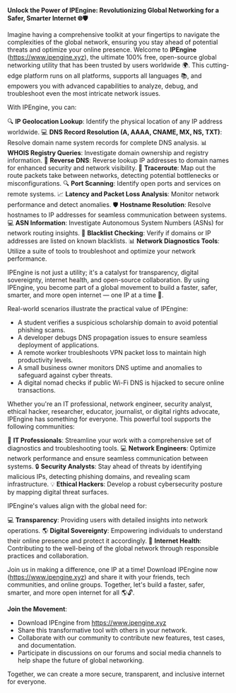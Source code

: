**Unlock the Power of IPEngine: Revolutionizing Global Networking for a Safer, Smarter Internet 🌐🛡️**

Imagine having a comprehensive toolkit at your fingertips to navigate the complexities of the global network, ensuring you stay ahead of potential threats and optimize your online presence. Welcome to **IPEngine** (https://www.ipengine.xyz), the ultimate 100% free, open-source global networking utility that has been trusted by users worldwide 🌍. This cutting-edge platform runs on all platforms, supports all languages 📚, and empowers you with advanced capabilities to analyze, debug, and troubleshoot even the most intricate network issues.

With IPEngine, you can:

🔍 **IP Geolocation Lookup**: Identify the physical location of any IP address worldwide.
💻 **DNS Record Resolution (A, AAAA, CNAME, MX, NS, TXT)**: Resolve domain name system records for complete DNS analysis.
📊 **WHOIS Registry Queries**: Investigate domain ownership and registry information.
🔄 **Reverse DNS**: Reverse lookup IP addresses to domain names for enhanced security and network visibility.
🚀 **Traceroute**: Map out the route packets take between networks, detecting potential bottlenecks or misconfigurations.
🔍 **Port Scanning**: Identify open ports and services on remote systems.
📈 **Latency and Packet Loss Analysis**: Monitor network performance and detect anomalies.
🛡️ **Hostname Resolution**: Resolve hostnames to IP addresses for seamless communication between systems.
💻 **ASN Information**: Investigate Autonomous System Numbers (ASNs) for network routing insights.
🚨 **Blacklist Checking**: Verify if domains or IP addresses are listed on known blacklists.
📊 **Network Diagnostics Tools**: Utilize a suite of tools to troubleshoot and optimize your network performance.

IPEngine is not just a utility; it's a catalyst for transparency, digital sovereignty, internet health, and open-source collaboration. By using IPEngine, you become part of a global movement to build a faster, safer, smarter, and more open internet — one IP at a time 🚀.

Real-world scenarios illustrate the practical value of IPEngine:

* A student verifies a suspicious scholarship domain to avoid potential phishing scams.
* A developer debugs DNS propagation issues to ensure seamless deployment of applications.
* A remote worker troubleshoots VPN packet loss to maintain high productivity levels.
* A small business owner monitors DNS uptime and anomalies to safeguard against cyber threats.
* A digital nomad checks if public Wi-Fi DNS is hijacked to secure online transactions.

Whether you're an IT professional, network engineer, security analyst, ethical hacker, researcher, educator, journalist, or digital rights advocate, IPEngine has something for everyone. This powerful tool supports the following communities:

🌟 **IT Professionals**: Streamline your work with a comprehensive set of diagnostics and troubleshooting tools.
💻 **Network Engineers**: Optimize network performance and ensure seamless communication between systems.
🔒 **Security Analysts**: Stay ahead of threats by identifying malicious IPs, detecting phishing domains, and revealing scam infrastructure.
💡 **Ethical Hackers**: Develop a robust cybersecurity posture by mapping digital threat surfaces.

IPEngine's values align with the global need for:

💻 **Transparency**: Providing users with detailed insights into network operations.
🌎 **Digital Sovereignty**: Empowering individuals to understand their online presence and protect it accordingly.
📡 **Internet Health**: Contributing to the well-being of the global network through responsible practices and collaboration.

Join us in making a difference, one IP at a time! Download IPEngine now (https://www.ipengine.xyz) and share it with your friends, tech communities, and online groups. Together, let's build a faster, safer, smarter, and more open internet for all 🌎🔓.

**Join the Movement**:

* Download IPEngine from https://www.ipengine.xyz
* Share this transformative tool with others in your network.
* Collaborate with our community to contribute new features, test cases, and documentation.
* Participate in discussions on our forums and social media channels to help shape the future of global networking.

Together, we can create a more secure, transparent, and inclusive internet for everyone.